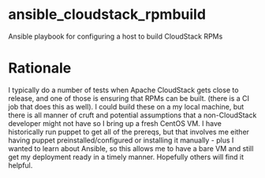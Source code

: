 ansible_cloudstack_rpmbuild
===========================

Ansible playbook for configuring a host to build CloudStack RPMs

Rationale
=========
I typically do a number of tests when Apache CloudStack gets close to release, and one of those is ensuring
that RPMs can be built. (there is a CI job that does this as well). I could build these on a my local machine, but 
there is all manner of cruft and potential assumptions that a non-CloudStack developer might not have so I bring up a 
fresh CentOS VM. I have historically run puppet to get all of the prereqs, but that involves me either having puppet 
preinstalled/configured or installing it manually - plus I wanted to learn about Ansible, so this allows me to have 
a bare VM and still get my deployment ready in a timely manner. Hopefully others will find it helpful. 
